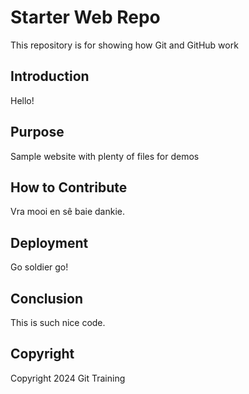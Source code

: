 # Starter Web Repo

This repository is for showing how Git and GitHub work

## Introduction

Hello!

## Purpose

Sample website with plenty of files for demos

## How to Contribute

Vra mooi en sê baie dankie.

## Deployment

Go soldier go!

## Conclusion

This is such nice code.

## Copyright
Copyright 2024 Git Training